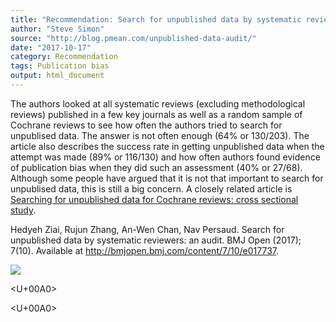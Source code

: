 ```yaml
---
title: "Recommendation: Search for unpublished data by systematic reviewers: an audit"
author: "Steve Simon"
source: "http://blog.pmean.com/unpublished-data-audit/"
date: "2017-10-17"
category: Recommendation
tags: Publication bias
output: html_document
---
```


The authors looked at all systematic reviews (excluding methodological
reviews) published in a few key journals as well as a random sample of
Cochrane reviews to see how often the authors tried to search for
unpublised data. The answer is not often enough (64% or 130/203). The
article also describes the success rate in getting unpublished data when
the attempt was made (89% or 116/130) and how often authors found
evidence of publication bias when they did such an assessment (40% or
27/68). Although some people have argued that it is not that important
to search for unpublised data, this is still a big concern. A closely
related article is [Searching for unpublished data for Cochrane reviews:
cross sectional
study](http://www.bmj.com/content/346/bmj.f2231).

<!---More--->

Hedyeh Ziai, Rujun Zhang, An-Wen Chan, Nav Persaud. Search for
unpublished data by systematic reviewers: an audit. BMJ Open (2017);
7(10). Available at <http://bmjopen.bmj.com/content/7/10/e017737>.

![](http://www.pmean.com/images/unpublished-data-audit01.png)



<U+00A0>

<U+00A0>


